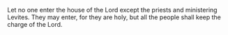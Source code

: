 Let no one enter the house of the Lord except the priests and ministering Levites. They may enter, for they are holy, but all the people shall keep the charge of the Lord.
